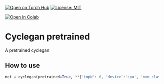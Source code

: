 [![Open on Torch Hub](https://img.shields.io/badge/Torch-Hub-red?logo=pytorch)]() 
[![License: MIT](https://img.shields.io/badge/license-MIT-lightgray)](LICENSE) 


[![Open In Colab](https://colab.research.google.com/assets/colab-badge.svg)]()

# Cyclegan pretrained
A pretrained cyclegan

## How to use
```python
net = cyclegan(pretrained=True, **{'topN': 6, 'device':'cpu', 'num_classes': 200})
```
